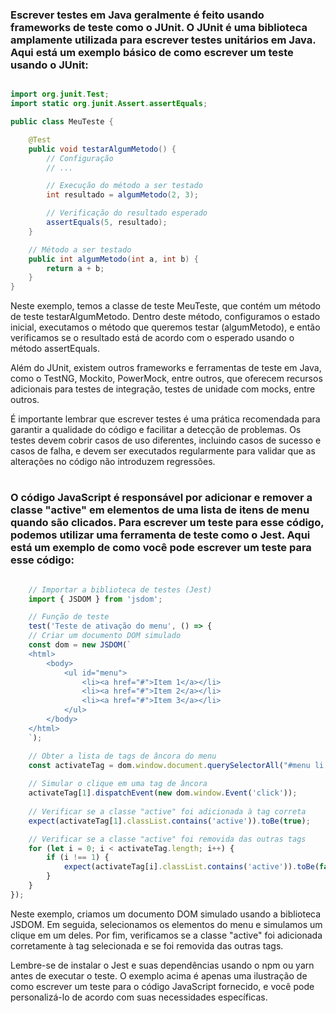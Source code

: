 ### Escrever testes em Java geralmente é feito usando frameworks de teste como o JUnit. O JUnit é uma biblioteca amplamente utilizada para escrever testes unitários em Java. Aqui está um exemplo básico de como escrever um teste usando o JUnit:

```java

import org.junit.Test;
import static org.junit.Assert.assertEquals;

public class MeuTeste {

    @Test
    public void testarAlgumMetodo() {
        // Configuração
        // ...

        // Execução do método a ser testado
        int resultado = algumMetodo(2, 3);

        // Verificação do resultado esperado
        assertEquals(5, resultado);
    }

    // Método a ser testado
    public int algumMetodo(int a, int b) {
        return a + b;
    }
}
```

Neste exemplo, temos a classe de teste MeuTeste, que contém um método de teste testarAlgumMetodo. Dentro deste método, configuramos o estado inicial, executamos o método que queremos testar (algumMetodo), e então verificamos se o resultado está de acordo com o esperado usando o método assertEquals.

Além do JUnit, existem outros frameworks e ferramentas de teste em Java, como o TestNG, Mockito, PowerMock, entre outros, que oferecem recursos adicionais para testes de integração, testes de unidade com mocks, entre outros.

É importante lembrar que escrever testes é uma prática recomendada para garantir a qualidade do código e facilitar a detecção de problemas. Os testes devem cobrir casos de uso diferentes, incluindo casos de sucesso e casos de falha, e devem ser executados regularmente para validar que as alterações no código não introduzem regressões.

#
#

### O código JavaScript é responsável por adicionar e remover a classe "active" em elementos de uma lista de itens de menu quando são clicados. Para escrever um teste para esse código, podemos utilizar uma ferramenta de teste como o Jest. Aqui está um exemplo de como você pode escrever um teste para esse código:

```javascript

    // Importar a biblioteca de testes (Jest)
    import { JSDOM } from 'jsdom';

    // Função de teste
    test('Teste de ativação do menu', () => {
    // Criar um documento DOM simulado
    const dom = new JSDOM(`
    <html>
        <body>
            <ul id="menu">
                <li><a href="#">Item 1</a></li>
                <li><a href="#">Item 2</a></li>
                <li><a href="#">Item 3</a></li>
            </ul>
        </body>
    </html>
    `);

    // Obter a lista de tags de âncora do menu
    const activateTag = dom.window.document.querySelectorAll("#menu li a");
    
    // Simular o clique em uma tag de âncora
    activateTag[1].dispatchEvent(new dom.window.Event('click'));
    
    // Verificar se a classe "active" foi adicionada à tag correta
    expect(activateTag[1].classList.contains('active')).toBe(true);

    // Verificar se a classe "active" foi removida das outras tags
    for (let i = 0; i < activateTag.length; i++) {
        if (i !== 1) {
            expect(activateTag[i].classList.contains('active')).toBe(false);
        }
    }
});
```


Neste exemplo, criamos um documento DOM simulado usando a biblioteca JSDOM. Em seguida, selecionamos os elementos do menu e simulamos um clique em um deles. Por fim, verificamos se a classe "active" foi adicionada corretamente à tag selecionada e se foi removida das outras tags.

Lembre-se de instalar o Jest e suas dependências usando o npm ou yarn antes de executar o teste. O exemplo acima é apenas uma ilustração de como escrever um teste para o código JavaScript fornecido, e você pode personalizá-lo de acordo com suas necessidades específicas.

